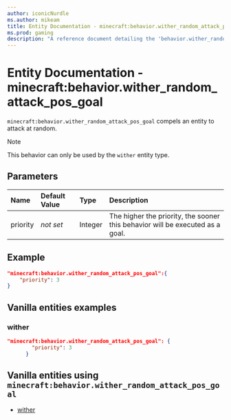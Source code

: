 ```yaml
---
author: iconicNurdle
ms.author: mikeam
title: Entity Documentation - minecraft:behavior.wither_random_attack_pos_goal
ms.prod: gaming
description: "A reference document detailing the 'behavior.wither_random_attack_pos_goal' entity goal"
---
```


# Entity Documentation - minecraft:behavior.wither_random_attack_pos_goal

`minecraft:behavior.wither_random_attack_pos_goal` compels an entity to attack at random.

> [!NOTE]
> This behavior can only be used by the `wither` entity type.

## Parameters

|Name |Default Value  |Type  |Description  |
|:----------|:----------|:----------|:----------|
|priority|*not set*|Integer|The higher the priority, the sooner this behavior will be executed as a goal.|

## Example

```json
"minecraft:behavior.wither_random_attack_pos_goal":{
    "priority": 3
}
```

## Vanilla entities examples

### wither

```json
"minecraft:behavior.wither_random_attack_pos_goal": {
        "priority": 3
      }
```

## Vanilla entities using `minecraft:behavior.wither_random_attack_pos_goal`

- [wither](../../../../Source/VanillaBehaviorPack_Snippets/entities/wither.md)
